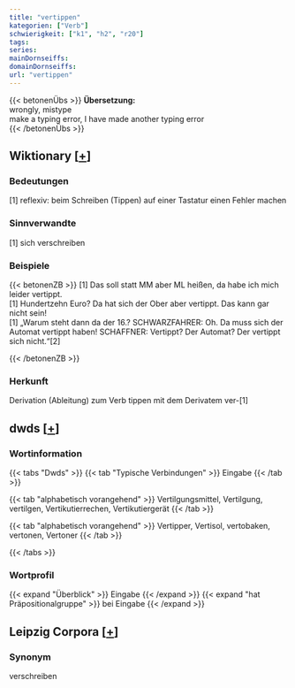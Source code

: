 ```yaml
---
title: "vertippen"
kategorien: ["Verb"]
schwierigkeit: ["k1", "h2", "r20"]
tags:
series:
mainDornseiffs:
domainDornseiffs:
url: "vertippen"
---
```


{{< betonenÜbs >}}
**Übersetzung:**  
wrongly, mistype  
make a typing error, I have made another typing error  
{{< /betonenÜbs >}}

## Wiktionary [[+](https://de.wiktionary.org/wiki/vertippen)]

### Bedeutungen
[1] reflexiv: beim Schreiben (Tippen) auf einer Tastatur einen Fehler machen  

### Sinnverwandte
[1] sich verschreiben  

### Beispiele
{{< betonenZB >}}
[1] Das soll statt MM aber ML heißen, da habe ich mich leider vertippt.  
[1] Hundertzehn Euro? Da hat sich der Ober aber vertippt. Das kann gar nicht sein!  
[1] „Warum steht dann da der 16.? SCHWARZFAHRER: Oh. Da muss sich der Automat vertippt haben! SCHAFFNER: Vertippt? Der Automat? Der vertippt sich nicht.“[2]  

{{< /betonenZB >}}
### Herkunft
Derivation (Ableitung) zum Verb tippen mit dem Derivatem ver-[1]  



## dwds [[+](https://www.dwds.de/wb/vertippen)]

### Wortinformation
{{< tabs "Dwds" >}}
{{< tab "Typische Verbindungen" >}}
Eingabe
{{< /tab >}}

{{< tab "alphabetisch vorangehend" >}}
Vertilgungsmittel, Vertilgung, vertilgen, Vertikutierrechen, Vertikutiergerät
{{< /tab >}}

{{< tab "alphabetisch vorangehend" >}}
Vertipper, Vertisol, vertobaken, vertonen, Vertoner
{{< /tab >}}

{{< /tabs >}}

### Wortprofil
{{< expand "Überblick" >}} Eingabe {{< /expand >}}
{{< expand "hat Präpositionalgruppe" >}} bei Eingabe {{< /expand >}}

## Leipzig Corpora [[+](https://corpora.uni-leipzig.de/en/res?word=vertippen&corpusId=deu_newscrawl-public_2018)]


### Synonym
verschreiben

